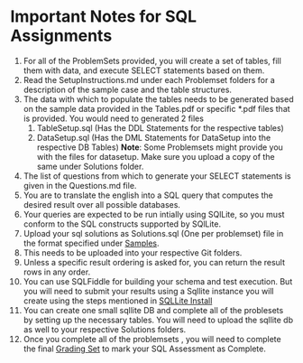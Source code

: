# Important Notes for SQL Assignments

1. For all of the ProblemSets provided, you will create a set of tables, fill them with data, and execute SELECT statements based on them.
1. Read the SetupInstructions.md under each Problemset folders for a description of the sample case and the table structures.
1. The data with which to populate the tables needs to be generated based on the sample data provided in the Tables.pdf or specific *.pdf files that is provided.
   You would need to generated 2 files
   1. TableSetup.sql (Has the DDL Statements for the respective tables)
   1. DataSetup.sql (Has the DML Statements for DataSetup into the respective DB Tables)
   **Note**: Some Problemsets might provide you with the files for datasetup. Make sure you upload a copy of the same under Solutions folder.
1. The list of questions from which to generate your SELECT statements is given in the Questions.md file.
1. You are to translate the english into a SQL query that computes the desired result over all possible databases. 
1. Your queries are expected to be run intially using SQlLite, so you must conform to the SQL constructs supported by SQlLite.
1. Upload your sql solutions as Solutions.sql (One per problemset) file in the format specified under [Samples](https://github.com/krishnakumarraghu/New-Onboards-Training/tree/master/Samples). 
1. This needs to be uploaded into your respective Git folders.
1. Unless a specific result ordering is asked for, you can return the result rows in any order.
1. You can use SQLFiddle for building your schema and test execution. But you will need to submit your results using a Sqllite instance you will create using the steps mentioned in
[SQLLite Install](https://github.com/krishnakumarraghu/New-Onboards-Training/blob/master/SQL/SQLliteInsstallation.md)
1. You can create one small sqllite DB and complete all of the problesets by setting up the necessary tables. You will need to upload the sqllite db as well to your respective Solutions folders.
1. Once you complete all of the problemsets , you will need to complete the final [Grading Set](https://github.com/krishnakumarraghu/New-Onboards-Training/blob/master/SQL/GradingSet/README.md) to mark your SQL Assessment as Complete.
